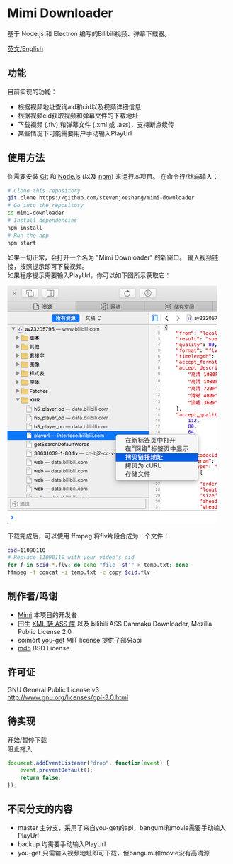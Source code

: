 # Mimi Downloader

基于 Node.js 和 Electron 编写的Bilibili视频、弹幕下载器。

[英文/English](README.EN.md)

## 功能
目前实现的功能：

- 根据视频地址查询aid和cid以及视频详细信息
- 根据视频cid获取视频和弹幕文件的下载地址
- 下载视频 (.flv) 和弹幕文件 (.xml 或 .ass)，支持断点续传
- 某些情况下可能需要用户手动输入PlayUrl

## 使用方法
你需要安装 [Git](https://git-scm.com) 和 [Node.js](https://nodejs.org/en/download/) (以及 [npm](http://npmjs.com)) 来运行本项目。 在命令行/终端输入：
```bash
# Clone this repository
git clone https://github.com/stevenjoezhang/mimi-downloader
# Go into the repository
cd mimi-downloader
# Install dependencies
npm install
# Run the app
npm start
```
如果一切正常，会打开一个名为 "Mimi Downloader" 的新窗口。 输入视频链接，按照提示即可下载视频。  
如果程序提示需要输入PlayUrl，你可以如下图所示获取它：

![demo-video](help.png)

下载完成后，可以使用 ffmpeg 将flv片段合成为一个文件：
```bash
cid=11090110
# Replace 11090110 with your video's cid
for f in $cid-*.flv; do echo "file '$f'" > temp.txt; done
ffmpeg -f concat -i temp.txt -c copy $cid.flv
```

## 制作者/鸣谢
* [Mimi](http://zsq.im) 本项目的开发者
* 田生 [XML 转 ASS 库](https://github.com/tiansh/us-danmaku) 以及 bilibili ASS Danmaku Downloader, Mozilla Public License 2.0
* soimort [you-get](https://github.com/soimort/you-get) MIT license 提供了部分api
* [md5](http://pajhome.org.uk/crypt/md5) BSD License

## 许可证
GNU General Public License v3  
http://www.gnu.org/licenses/gpl-3.0.html

## 待实现
开始/暂停下载  
阻止拖入
```javascript
document.addEventListener("drop", function(event) {
    event.preventDefault();
    return false;
});
```
## 不同分支的内容
- master 主分支，采用了来自you-get的api，bangumi和movie需要手动输入PlayUrl
- backup 均需要手动输入PlayUrl
- you-get 只需输入视频地址即可下载，但bangumi和movie没有高清源
